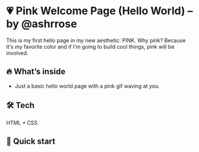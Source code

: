 # 💗 Pink Welcome Page (Hello World) – by @ashrrose

This is my first hello page in my new aesthetic: PINK. Why pink? Because it's my favorite color and if I'm going to build cool things, pink will be involved. 

## 🔥 What’s inside
- Just a basic hello world page with a pink gif waving at you. 

## 🛠 Tech
HTML • CSS 

## 🚀 Quick start

